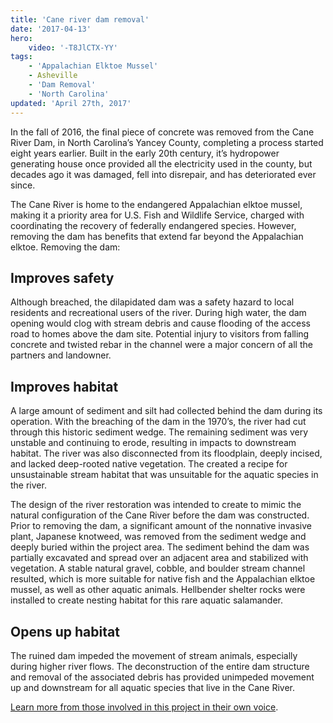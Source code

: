 ```yaml
---
title: 'Cane river dam removal'
date: '2017-04-13'
hero:
    video: '-T8JlCTX-YY'
tags:
    - 'Appalachian Elktoe Mussel'
    - Asheville
    - 'Dam Removal'
    - 'North Carolina'
updated: 'April 27th, 2017'
---
```


In the fall of 2016, the final piece of concrete was removed from the Cane River Dam, in North Carolina’s Yancey County, completing a process started eight years earlier. Built in the early 20th century, it’s hydropower generating house once provided all the electricity used in the county, but decades ago it was damaged, fell into disrepair, and has deteriorated ever since.

The Cane River is home to the endangered Appalachian elktoe mussel, making it a priority area for U.S. Fish and Wildlife Service, charged with coordinating the recovery of federally endangered species. However, removing the dam has benefits that extend far beyond the Appalachian elktoe. Removing the dam:

## Improves safety

Although breached, the dilapidated dam was a safety hazard to local residents and recreational users of the river.  During high water, the dam opening would clog with stream debris and cause flooding of the access road to homes above the dam site.  Potential injury to visitors from falling concrete and twisted rebar in the channel were a major concern of all the partners and landowner.

## Improves habitat

A large amount of sediment and silt had collected behind the dam during its operation.  With the breaching of the dam in the 1970’s, the river had cut through this historic sediment wedge.  The remaining sediment was very unstable and continuing to erode, resulting in impacts to downstream habitat.  The river was also disconnected from its floodplain, deeply incised, and lacked deep-rooted native vegetation.   The created a recipe for unsustainable stream habitat that was unsuitable for the aquatic species in the river.

The design of the river restoration was intended to create to mimic the natural configuration of the Cane River before the dam was constructed.  Prior to removing the dam, a significant amount of the nonnative invasive plant, Japanese knotweed, was removed from the sediment wedge and deeply buried within the project area.  The sediment behind the dam was partially excavated and spread over an adjacent area and stabilized with vegetation.  A stable natural gravel, cobble, and boulder stream channel resulted, which is more suitable for native fish and the Appalachian elktoe mussel, as well as other aquatic animals.  Hellbender shelter rocks were installed to create nesting habitat for this rare aquatic salamander.  

## Opens up habitat

The ruined dam impeded the movement of stream animals, especially during higher river flows.  The deconstruction of the entire dam structure and removal of the associated debris has provided unimpeded movement up and downstream for all aquatic species that live in the Cane River.

[Learn more from those involved in this project in their own voice](https://www.fws.gov/asheville/htmls/stories/Cane-Dam-Removal.html).
